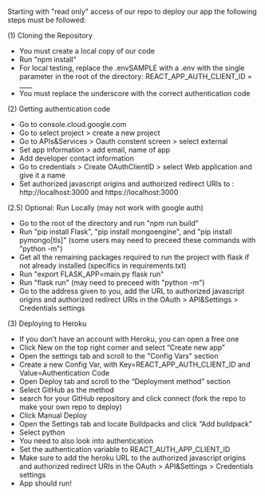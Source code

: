 Starting with "read only" access of our repo to deploy our app the following steps must be followed:



(1) Cloning the Repository 
* You must create a local copy of our code
* Run "npm install"
* For local testing, replace the .envSAMPLE with a .env with the single parameter in the root of the directory: REACT_APP_AUTH_CLIENT_ID = ____
* You must replace the underscore with the correct authentication code


(2) Getting authentication code
* Go to console.cloud.google.com
* Go to select project > create a new project
* Go to APIs&Services > Oauth constent screen > select external
* Set app information > add email, name of app
* Add developer contact information
* Go to credentials > Create OAuthClientID > select Web application and give it a name
* Set authorized javascript origins and authorized redirect URIs to : http://localhost:3000 and https://localhost:3000



(2.5) Optional: Run Locally (may not work with google auth)
* Go to the root of the directory and run "npm run build"
* Run "pip install Flask", "pip install mongoengine", and "pip install pymongo[tls]" (some users may need to preceed these commands with "python -m")
* Get all the remaining packages required to run the project with flask if not already installed (specifics in requirements.txt)
* Run "export FLASK_APP=main.py flask run"
* Run "flask run" (may need to preceed with "python -m")
* Go to the address given to you, add the URL to authorized javascript origins and authorized redirect URIs in the OAuth > API&Settings > Credentials settings

(3) Deploying to Heroku
* If you don’t have an account with Heroku, you can open a free one
* Click New on the top right corner and select “Create new app”
* Open the settings tab and scroll to the "Config Vars" section
* Create a new Config Var, with Key=REACT_APP_AUTH_CLIENT_ID and Value=Authentication Code
* Open Deploy tab and scroll to the “Deployment method” section
* Select GitHub as the method
* search for your GitHub repository and click connect (fork the repo to make your own repo to deploy)
* Click Manual Deploy
* Open the Settings tab and locate Buildpacks and click “Add buildpack”
* Select python
* You need to also look into authentication
* Set the authentication variable to REACT_AUTH_APP_CLIENT_ID
* Make sure to add the heroku URL to the authorized javascript origins and authorized redirect URIs in the OAuth > API&Settings > Credentials settings
* App should run!

